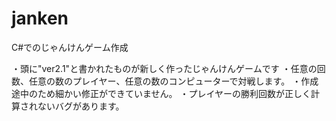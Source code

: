 # janken
C#でのじゃんけんゲーム作成

・頭に"ver2.1"と書かれたものが新しく作ったじゃんけんゲームです
・任意の回数、任意の数のプレイヤー、任意の数のコンピューターで対戦します。
・作成途中のため細かい修正ができていません。
・プレイヤーの勝利回数が正しく計算されないバグがあります。
